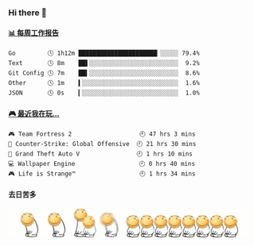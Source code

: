 ### Hi there 👋  

 <!-- waka-box start -->
#### <a href="https://gist.github.com/51d75cccce903a25b1f8cd7ca9d3a329" target="_blank">📊 每周工作报告</a>
```text
Go         🕓 1h12m ██████████████████████▏░░░░░ 79.4%
Text       🕓 8m    ██▌░░░░░░░░░░░░░░░░░░░░░░░░░  9.2%
Git Config 🕓 7m    ██▍░░░░░░░░░░░░░░░░░░░░░░░░░  8.6%
Other      🕓 1m    ▍░░░░░░░░░░░░░░░░░░░░░░░░░░░  1.6%
JSON       🕓 0s    ▎░░░░░░░░░░░░░░░░░░░░░░░░░░░  1.0%
```
<!-- Powered by https://github.com/journey-ad/waka-box-go . -->
<!-- waka-box end -->


 <!-- steam-box start -->
#### <a href="https://gist.github.com/3b0d2519577a02ab95e5d0d7ca4fa814" target="_blank">🎮 最近我在玩…</a>
```text
🎮 Team Fortress 2                   🕘 47 hrs 3 mins
🔫 Counter-Strike: Global Offensive  🕘 21 hrs 30 mins
🚓 Grand Theft Auto V                🕘 1 hrs 10 mins
💻 Wallpaper Engine                  🕘 0 hrs 40 mins
🎮 Life is Strange™                  🕘 1 hrs 34 mins
```
<!-- Powered by https://github.com/YouEclipse/steam-box . -->
<!-- steam-box end -->

#### 去日苦多
![](990672b3e82963502a597c34e55546b5.gif)


<!--
**oneto1/oneto1** is a ✨ _special_ ✨ repository because its `README.md` (this file) appears on your GitHub profile.

Here are some ideas to get you started:

- 🔭 I’m currently working on ...
- 🌱 I’m currently learning ...
- 👯 I’m looking to collaborate on ...
- 🤔 I’m looking for help with ...
- 💬 Ask me about ...
- 📫 How to reach me: ...
- 😄 Pronouns: ...
- ⚡ Fun fact: ...
-->
